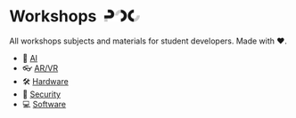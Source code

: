 # Workshops &nbsp;[![PoC Logo](./.github/favicon.png)](https://poc-innovation.com)

All workshops subjects and materials for student developers. Made with :heart:.

- 🧠 [AI](./ai/)
- 👓 [AR/VR](./ar_vr/)
- 🛠️ [Hardware](./hardware/)
- 🔑 [Security](./security/)
- 💻 [Software](./software/)

